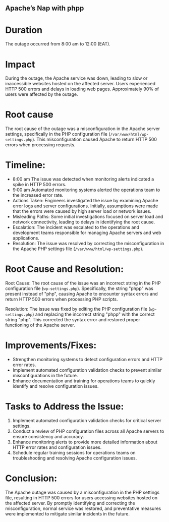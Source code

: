 ## Apache’s Nap with phpp
# Duration
The outage occurred from 8:00 am  to 12:00  (EAT).

# Impact
During the outage, the Apache service was down, leading to slow or inaccessible websites hosted on the affected server. Users experienced HTTP 500 errors and delays in loading web pages. Approximately 90% of users were affected by the outage.

# Root cause 
The root cause of the outage was a misconfiguration in the Apache server settings, specifically in the PHP configuration file (`/var/www/html/wp-settings.php`). This misconfiguration caused Apache to return HTTP 500 errors when processing requests.

# Timeline:

- 8:00 am The issue was detected when monitoring alerts indicated a spike in HTTP 500 errors.
- 9:00 am  Automated monitoring systems alerted the operations team to the increased error rate.
- Actions Taken: 
Engineers investigated the issue by examining Apache error logs and server configurations. Initially, assumptions were made that the errors were caused by high server load or network issues.
- Misleading Paths: 
Some initial investigations focused on server load and network connectivity, leading to delays in identifying the root cause.
- Escalation: 
The incident was escalated to the operations and development teams responsible for managing Apache servers and web applications.
- Resolution: 
The issue was resolved by correcting the misconfiguration in the Apache PHP settings file (`/var/www/html/wp-settings.php`).

# Root Cause and Resolution:

Root Cause:
The root cause of the issue was an incorrect string in the PHP configuration file (`wp-settings.php`). Specifically, the string "phpp" was present instead of "php", causing Apache to encounter syntax errors and return HTTP 500 errors when processing PHP scripts.

Resolution: 
The issue was fixed by editing the PHP configuration file (`wp-settings.php`) and replacing the incorrect string "phpp" with the correct string "php". This corrected the syntax error and restored proper functioning of the Apache server.

# Improvements/Fixes:  
- Strengthen monitoring systems to detect configuration errors and HTTP error rates.
- Implement automated configuration validation checks to prevent similar misconfigurations in the future.
- Enhance documentation and training for operations teams to quickly identify and resolve configuration issues.

# Tasks to Address the Issue: 
1. Implement automated configuration validation checks for critical server settings.
2. Conduct a review of PHP configuration files across all Apache servers to ensure consistency and accuracy.
3. Enhance monitoring alerts to provide more detailed information about HTTP error rates and configuration issues.
4. Schedule regular training sessions for operations teams on troubleshooting and resolving Apache configuration issues.

 # Conclusion:

The Apache outage was caused by a misconfiguration in the PHP settings file, resulting in HTTP 500 errors for users accessing websites hosted on the affected server. By promptly identifying and correcting the misconfiguration, normal service was restored, and preventative measures were implemented to mitigate similar incidents in the future.

